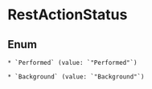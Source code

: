 
# RestActionStatus

## Enum


    * `Performed` (value: `"Performed"`)

    * `Background` (value: `"Background"`)



